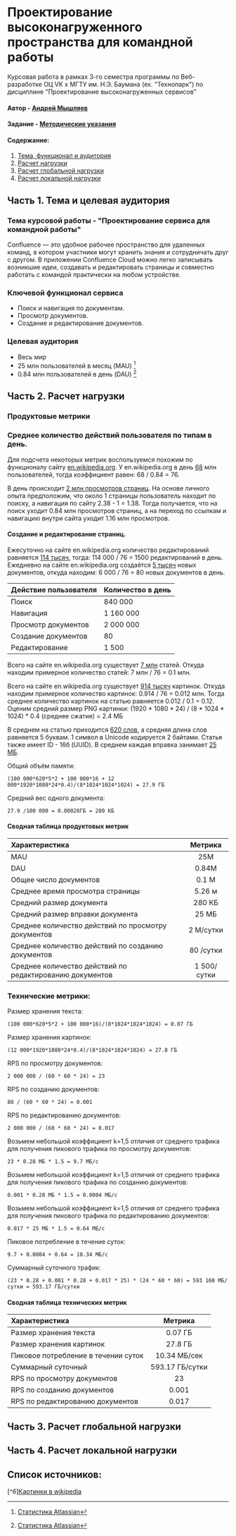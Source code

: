 # Проектирование высоконагруженного пространства для командной работы

Курсовая работа в рамках 3-го семестра программы по Веб-разработке ОЦ VK x МГТУ им. Н.Э. Баумана (ex. "Технопарк") по дисциплине "Проектирование высоконагруженных сервисов"

#### Автор - [Андрей Мышляев](https://park.vk.company/profile/a.myshliaev/ "Страница на портале VK x МГТУ")
#### Задание - [Методические указания](https://github.com/init/highload/blob/main/homework_architecture.md)

#### Содержание:
1. [Тема, функционал и аудитория](#1)
2. [Расчет нагрузки](#2)
3. [Расчет глобальной нагрузки](#3)
4. [Расчет локальной нагрузки](#4)

## Часть 1. Тема и целевая аудитория <a name="1"></a>

### Тема курсовой работы - **"Проектирование сервиса для командной работы"**
Confluence — это удобное рабочее пространство для удаленных команд, в котором участники могут хранить знания и сотрудничать друг с другом. В приложении Confluence Cloud можно легко записывать возникшие идеи, создавать и редактировать страницы и совместно работать с командой практически на любом устройстве.


### Ключевой функционал сервиса
- Поиск и навигация по документам.
- Просмотр документов.
- Создание и редактирование документов.

### Целевая аудитория
- Весь мир
- 25 млн пользователей в месяц (MAU) [^1]
- 0.84 млн пользователей в день (DAU) [^1]

## Часть 2. Расчет нагрузки <a name="2"></a>

### Продуктовые метрики

### Среднее количество действий пользователя по типам в день.
Для подсчета некоторых метрик воспользуемся похожим по функционалу сайту [en.wikipedia.org](#l5).
У en.wikipedia.org в день [68](https://stats.wikimedia.org/#/en.wikipedia.org/reading/unique-devices/normal|line|2-year|(access-site)~mobile-site*desktop-site|daily) млн пользователей, тогда коэффициент равен: 68 / 0.84 = 76.

В день происходит [2 млн просмотров страниц](#l4). На основе личного опыта предположим, что около 1 страницы пользователь находит по поиску, а навигация по сайту 2.38 - 1 = 1.38.
Тогда получается, что на поиск уходит 0.84 млн просмотров страниц, а на переход по ссылкам и навигацию внутри сайта уходит 1.16 млн просмотров.

#### Создание и редактирование страниц.
Ежесуточно на сайте en.wikipedia.org количество редактирований равняется [114 тысяч](https://stats.wikimedia.org/#/en.wikipedia.org/contributing/user-edits/normal|bar|2-year|(page_type)~content*non-content|daily), тогда: 114 000 / 76 = 1500 редактирований в день.
Ежедневно на сайте en.wikipedia.org создаётся [5 тысяч](https://stats.wikimedia.org/#/en.wikipedia.org/contributing/new-pages/normal|bar|2-year|~total|daily) новых документов, откуда находим: 6 000 / 76 = 80 новых документов в день.

| Действие пользователя  | Количество в   день |
|------------------------|---------------------|
| Поиск                  | 840 000             |
| Навигация              | 1 160 000           |
| Просмотр документов    | 2 000 000           |
| Создание документов    | 80                  |
| Редактирование         | 1 500               |


Всего на сайте en.wikipedia.org существует [7 млн](https://pageviews.wmcloud.org/siteviews/?platform=all-sites&source=unique-devices&start=2024-01-25&end=2024-02-25&sites=en.wikipedia.org) статей. Откуда находим примерное количество статей: 7 млн / 76 = 0.1 млн.

Всего на сайте en.wikipedia.org существует [914 тысяч](https://pageviews.wmcloud.org/siteviews/?platform=all-sites&source=unique-devices&start=2024-01-25&end=2024-02-25&sites=en.wikipedia.org) картинок. Откуда находим примерное количество картинок: 0.914 / 76 = 0.012 млн. Тогда среднее количество картинок на статью равняется 0.012 / 0.1 = 0.12.
Оценим средний размер PNG картинки: (1920 * 1080 * 24) / (8 * 1024 * 1024) * 0.4 (среднее сжатие) = 2.4 МБ

В среднем на статью приходится [620 слов](https://thequickadvisor.com/how-many-links-does-wikipedia-have/), а средняя длина слов равняется 5 буквам. 1 символ в Unicode кодируется 2 байтами. Статья также имеет ID - 16б (UUID).
В среднем каждая вправка занимает [25 МБ](https://stats.wikimedia.org/#/en.wikipedia.org/content/net-bytes-difference/normal|bar|2-year|~total|daily).

Общий объём памяти: 
```
(100 000*620*5*2 + 100 000*16 + 12 000*1920*1080*24*0.4)/(8*1024*1024*1024) = 27.9 ГБ
```
Средний вес одного документа: 
```
27.9 /100 000 = 0.00028ГБ = 280 КБ
```

#### Сводная таблица продуктовых метрик
| Характеристика                                           |   Метрика   |
|:---------------------------------------------------------|:-----------:|
| MAU                                                      |     25M     |
| DAU                                                      |    0.84М    |
| Общее число документов                                   |    0.1 М    |
| Среднее время просмотра страницы                         |   5.26 м    |
| Средний размер документа                                 |   280 КБ    |
| Средний размер вправки документа                         |    25 МБ    |
| Среднее количество действий по просмотру документов      |  2 M/сутки  |
| Среднее количество действий по созданию документов       |  80 /сутки  |
| Среднее количество действий по редактированию документов | 1 500/сутки |

### Технические метрики:

Размер хранения текста: 
```
(100 000*620*5*2 + 100 000*16)/(8*1024*1024*1024) = 0.07 ГБ
```

Размер хранения картинок: 
```
(12 000*1920*1080*24*0.4)/(8*1024*1024*1024) = 27.8 ГБ 
```

RPS по просмотру документов: 
```
2 000 000 / (60 * 60 * 24) = 23
```

RPS по созданию документов: 
```
80 / (60 * 60 * 24) = 0.001
```

RPS по редактированию документов: 
```
2 000 000 / (60 * 60 * 24) = 0.017
```

Возьмем небольшой коэффициент k=1,5 отличия от среднего трафика для получения пикового трафика по просмотру документов: 
```
23 * 0.28 МБ * 1.5 = 9.7 МБ/с
```

Возьмем небольшой коэффициент k=1,5 отличия от среднего трафика для получения пикового трафика по созданию документов: 
```
0.001 * 0.28 МБ * 1.5 = 0.0004 МБ/с
```

Возьмем небольшой коэффициент k=1,5 отличия от среднего трафика для получения пикового трафика по редактированию документов: 
```
0.017 * 25 МБ * 1.5 = 0.64 МБ/с
```

Пиковое потребление в течение суток:
```
9.7 + 0.0004 + 0.64 = 10.34 МБ/с
```

Cуммарный суточного трафик: 
```
(23 * 0.28 + 0.001 * 0.28 + 0.017 * 25) * (24 * 60 * 60) = 593 160 МБ/сутки = 593.17 ГБ/сутки
```

#### Сводная таблица технических метрик
| Характеристика                      |     Метрика     |
|:------------------------------------|:---------------:|
| Размер хранения текста              |     0.07 ГБ     |
| Размер хранения картинок            |     27.8 ГБ     |
| Пиковое потребление в течении суток |  10.34 МБ/сек   |
| Суммарный суточный                  | 593.17 ГБ/сутки |
| RPS по просмотру документов         |       23        |
| RPS по созданию документов          |      0.001      |
| RPS по редактированию документов    |      0.017      |


## Часть 3. Расчет глобальной нагрузки <a name="3"></a>

## Часть 4. Расчет локальной нагрузки <a name="4"></a>


## Список источников:
[^1]: [Статистика Atlassian](https://www.atlassian.com/ru/customers/the-telegraph)

[^2]: [Статистика Hypestat](https://hypestat.com/info/confluence.atlassian.com)

[^3]: [Данные по макс размеру](https://confluence.atlassian.com/confkb/how-to-detect-5mb-of-text-on-page-858576591.html)

[^4]: [Hypestat <a name="l4"></a>](https://hypestat.com/info/atlassian.com)

[^5]: [Общая статистика сайта wikipedia <a name="l5"></a>](https://stats.wikimedia.org/#/all-projects)

[^6][Картинки в wikipedia](https://en.wikipedia.org/wiki/Special:MediaStatistics)
